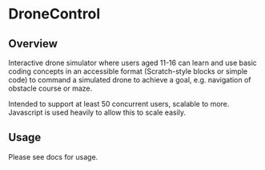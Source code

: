 # DroneControl

## Overview

Interactive drone simulator where users aged 11-16 can learn and use basic coding concepts in an accessible format (Scratch-style blocks or simple code) to command a simulated drone to achieve a goal, e.g. navigation of obstacle course or maze.

Intended to support at least 50 concurrent users, scalable to more. Javascript is used heavily to allow this to scale easily.

## Usage

Please see docs for usage.
